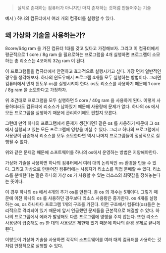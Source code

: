 > 실제로 존재하는 컴퓨터가 아니지만 마치 존재하는 것처럼 만들어주는 기술

예시 ) 하나의 컴퓨터에서 여러 개의 컴퓨터를 실행할 수 있다.

## 왜 가상화 기술을 사용하는가?
8core/64g ram 을 가진 컴퓨터 1대를 갖고 있다고 가정해보자. 그리고 이 컴퓨터에서 평균적으로 1 core / 8g ram 을 필요로하는 프로그램을 4개 실행하면 프로그램이 소모하는 총 리소스는 4코어의 32g ram 이 된다.

이 프로그램들을 컴퓨터에서 안전하고 효과적으로 실행시키고 싶다. 가장 먼저 일반적인 경우를 생각해보자. 하나의 윈도우에서 프로그램 4개를 모두 실행하는 방법이다. 그러면 컴퓨터에서 먼저 윈도우 os를 실행시켜야 한다. os도 리소스를 사용하기 때문에 1 core / 8g ram 을 소모한다고 가정하자.

위 조건대로 프로그램을 모두 실행하면 5 core / 40g ram 을 사용하게 된다. 이렇게 사용하더라도 컴퓨터에 리소스가 남아있기 때문에 사용량에 문제가 없다. 하나의 os 에서 모든 프로그램을 실행하기 때문에 관리하기에도 편할지 모른다.

그런데 만약 하나의 프로그램에서 문제가 생긴다면? 같은 os 를 사용하기 때문에 그 os 에서 실행되고 있는 모든 프로그램에 영향을 미칠 수 있다. 그리고 하나의 프로그램에서 사용량이 급증해서 리소스를 모두 소모한다면 역시 나머지 프로그램들이 정상적으로 실행될 수 없다. 

위와 같은 문제점 때문에 소프트웨어를 하나의 os에서 운영하는 방법은 지양해야한다.

가상화 기술을 사용하면 하나의 컴퓨터에서 여러 대의 논리적인 os 환경을 만들 수 있다. 그리고 가상으로 만들어진 컴퓨터에는 사용자가 리소스를 직접 분배할 수 있다. 리소스를 분배한다는 말은 하나의 가상 os 가 사용할 수 있는 리소스의 최댓값을 정해놓는다는 뜻이다.

이 경우 하나의 os 에서 4개의 추가 os를 만든다. 총 os 의 개수는 5개이다. 그렇기 때문에 이전 하나의 os 를 사용하던 경우보다 리소스 사용량은 증가한다. os 4개를 실행하는 os, os 하나마다 프로그램 1개의 구조를 가진다. 이런 구조에서 컴퓨터(os)들은 논리적으로 격리되어 있기 때문에 앞서 언급했던 문제들을 근본적으로 해결할 수 있다. 하나의 프로그램에서 에러가 발생해도 다른 프로그램에 영행을 주지 않는다. 또한 리소스 사용량이 급증해도 os 한 대의 사용량은 제한돼 있기 때문에 하나의 환경 문제로 끝나게 된다. 

이렇듯이 가상화 기술을 사용하면 각각의 소프트웨어를 여러 대의 컴퓨터를 사용하는 것처럼 안정적으로 실행할 수 있다. 